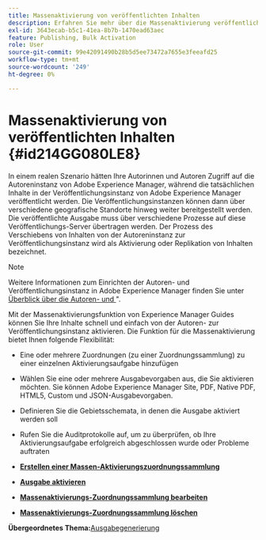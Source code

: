```yaml
---
title: Massenaktivierung von veröffentlichten Inhalten
description: Erfahren Sie mehr über die Massenaktivierung veröffentlichter Inhalte. Erfahren Sie mehr über die Vorteile der Massenaktivierungsfunktion in den AEM-Handbüchern.
exl-id: 3643ecab-b5c1-41ea-8b7b-1470ead63aec
feature: Publishing, Bulk Activation
role: User
source-git-commit: 99e42091490b28b5d5ee73472a7655e3feeafd25
workflow-type: tm+mt
source-wordcount: '249'
ht-degree: 0%

---
```


# Massenaktivierung von veröffentlichten Inhalten {#id214GG080LE8}

In einem realen Szenario hätten Ihre Autorinnen und Autoren Zugriff auf die Autoreninstanz von Adobe Experience Manager, während die tatsächlichen Inhalte in der Veröffentlichungsinstanz von Adobe Experience Manager veröffentlicht werden. Die Veröffentlichungsinstanzen können dann über verschiedene geografische Standorte hinweg weiter bereitgestellt werden. Die veröffentlichte Ausgabe muss über verschiedene Prozesse auf diese Veröffentlichungs-Server übertragen werden. Der Prozess des Verschiebens von Inhalten von der Autoreninstanz zur Veröffentlichungsinstanz wird als Aktivierung oder Replikation von Inhalten bezeichnet.

>[!NOTE]
>
> Weitere Informationen zum Einrichten der Autoren- und Veröffentlichungsinstanz in Adobe Experience Manager finden Sie unter [Überblick über die Autoren- und &#x200B;](https://experienceleague.adobe.com/docs/experience-manager-screens/user-guide/administering/author-publish/author-publish-architecture-overview.html?lang=de#prerequisites)&quot;.

Mit der Massenaktivierungsfunktion von Experience Manager Guides können Sie Ihre Inhalte schnell und einfach von der Autoren- zur Veröffentlichungsinstanz aktivieren. Die Funktion für die Massenaktivierung bietet Ihnen folgende Flexibilität:

- Eine oder mehrere Zuordnungen \(zu einer Zuordnungssammlung\) zu einer einzelnen Aktivierungsaufgabe hinzufügen

- Wählen Sie eine oder mehrere Ausgabevorgaben aus, die Sie aktivieren möchten. Sie können Adobe Experience Manager Site, PDF, Native PDF, HTML5, Custom und
JSON-Ausgabevorgaben.


- Definieren Sie die Gebietsschemata, in denen die Ausgabe aktiviert werden soll

- Rufen Sie die Auditprotokolle auf, um zu überprüfen, ob Ihre Aktivierungsaufgabe erfolgreich abgeschlossen wurde oder Probleme auftraten


- **[Erstellen einer Massen-Aktivierungszuordnungssammlung](conf-bulk-activation-create-map-collection.md)**

- **[Ausgabe aktivieren](conf-bulk-activation-publish-map-collection.md)**

- **[Massenaktivierungs-Zuordnungssammlung bearbeiten](conf-bulk-activation-edit-map-collection.md)**

- **[Massenaktivierungs-Zuordnungssammlung löschen](conf-bulk-activation-delete-map-collection.md)**


**Übergeordnetes Thema:**&#x200B;[&#x200B; Ausgabegenerierung](generate-output.md)
